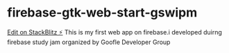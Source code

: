 # firebase-gtk-web-start-gswipm

[Edit on StackBlitz ⚡️](https://stackblitz.com/edit/firebase-gtk-web-start-gswipm)
This is my first web app on firebase.i developed duirng firebase study jam organized by Goofle Developer Group 
